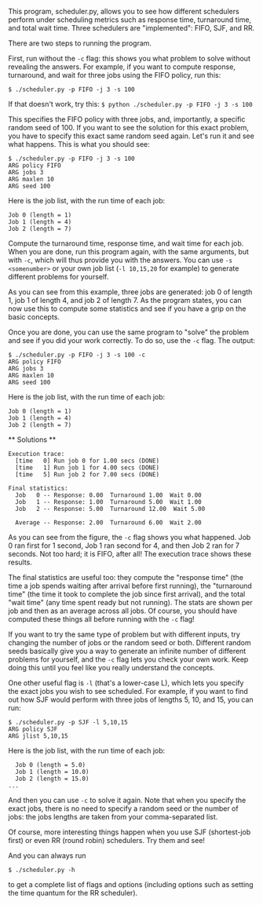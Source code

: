 This program, scheduler.py, allows you to see how different schedulers perform under scheduling metrics such as response time, turnaround time, and total wait time. Three schedulers are "implemented": FIFO, SJF, and RR.

There are two steps to running the program.

First, run without the `-c` flag: this shows you what problem to solve without revealing the answers. For example, if you want to compute response, turnaround, and wait for three jobs using the FIFO policy, run this:

  `$ ./scheduler.py -p FIFO -j 3 -s 100`

If that doesn't work, try this:
  `$ python ./scheduler.py -p FIFO -j 3 -s 100`

This specifies the FIFO policy with three jobs, and, importantly, a specific random seed of 100. If you want to see the solution for this exact problem, you have to specify this exact same random seed again. Let's run it and see what happens. This is what you should see:

```
$ ./scheduler.py -p FIFO -j 3 -s 100
ARG policy FIFO
ARG jobs 3
ARG maxlen 10
ARG seed 100
```

Here is the job list, with the run time of each job:
  ```
  Job 0 (length = 1)
  Job 1 (length = 4)
  Job 2 (length = 7)
  ```

Compute the turnaround time, response time, and wait time for each job.  When you are done, run this program again, with the same arguments, but with `-c`, which will thus provide you with the answers. You can use `-s <somenumber>` or your own job list (`-l 10,15,20` for example) to generate different problems for yourself.

As you can see from this example, three jobs are generated: job 0 of length 1, job 1 of length 4, and job 2 of length 7. As the program states, you can now use this to compute some statistics and see if you have a grip on the basic concepts.

Once you are done, you can use the same program to "solve" the problem and see if you did your work correctly. To do so, use the `-c` flag. The output:

```
$ ./scheduler.py -p FIFO -j 3 -s 100 -c
ARG policy FIFO
ARG jobs 3
ARG maxlen 10
ARG seed 100
```

Here is the job list, with the run time of each job:
  ```
  Job 0 (length = 1)
  Job 1 (length = 4)
  Job 2 (length = 7)
  ```

** Solutions **

```
Execution trace:
  [time   0] Run job 0 for 1.00 secs (DONE)
  [time   1] Run job 1 for 4.00 secs (DONE)
  [time   5] Run job 2 for 7.00 secs (DONE)

Final statistics:
  Job   0 -- Response: 0.00  Turnaround 1.00  Wait 0.00
  Job   1 -- Response: 1.00  Turnaround 5.00  Wait 1.00
  Job   2 -- Response: 5.00  Turnaround 12.00  Wait 5.00

  Average -- Response: 2.00  Turnaround 6.00  Wait 2.00
```

As you can see from the figure, the `-c` flag shows you what happened. Job 0 ran first for 1 second, Job 1 ran second for 4, and then Job 2 ran for 7 seconds. Not too hard; it is FIFO, after all! The execution trace shows these results.

The final statistics are useful too: they compute the "response time" (the time a job spends waiting after arrival before first running), the "turnaround time" (the time it took to complete the job since first arrival), and the total "wait time" (any time spent ready but not running). The stats are shown per job and then as an average across all jobs. Of course, you should have computed these things all before running with the `-c` flag!

If you want to try the same type of problem but with different inputs, try changing the number of jobs or the random seed or both. Different random seeds basically give you a way to generate an infinite number of different problems for yourself, and the `-c` flag lets you check your own work. Keep doing this until you feel like you really understand the concepts.

One other useful flag is `-l` (that's a lower-case L), which lets you specify the exact jobs you wish to see scheduled. For example, if you want to find out how SJF would perform with three jobs of lengths 5, 10, and 15, you can run:

```
$ ./scheduler.py -p SJF -l 5,10,15
ARG policy SJF
ARG jlist 5,10,15
```
Here is the job list, with the run time of each job:
```
  Job 0 (length = 5.0)
  Job 1 (length = 10.0)
  Job 2 (length = 15.0)
...
```

And then you can use `-c` to solve it again. Note that when you specify the exact jobs, there is no need to specify a random seed or the number of jobs: the jobs lengths are taken from your comma-separated list.

Of course, more interesting things happen when you use SJF (shortest-job first) or even RR (round robin) schedulers. Try them and see!

And you can always run

  `$ ./scheduler.py -h`

to get a complete list of flags and options (including options such as setting the time quantum for the RR scheduler).

